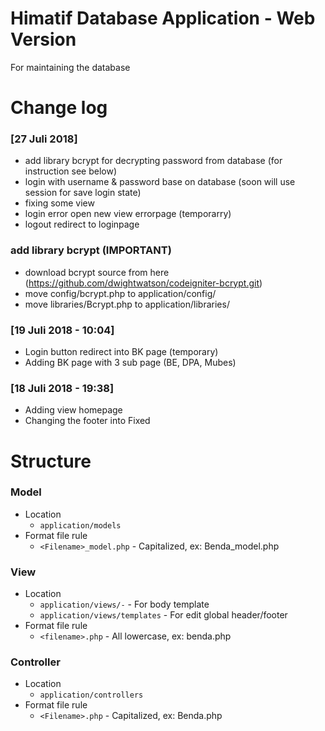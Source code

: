 # Himatif Database Application - Web Version

For maintaining the database


# Change log

### [27 Juli 2018]
- add library bcrypt for decrypting password from database (for instruction see below)
- login with username & password base on database (soon will use session for save login state)
- fixing some view
- login error open new view errorpage (temporarry)
- logout redirect to loginpage

### add library bcrypt (IMPORTANT)
- download bcrypt source from here (https://github.com/dwightwatson/codeigniter-bcrypt.git)
- move config/bcrypt.php to application/config/
- move libraries/Bcrypt.php to application/libraries/ 

### [19 Juli 2018 - 10:04]
- Login button redirect into BK page (temporary)
- Adding BK page with 3 sub page (BE, DPA, Mubes)

### [18 Juli 2018 - 19:38]
- Adding view homepage
- Changing the footer into Fixed

# Structure
### Model 
- Location
  - `application/models`
- Format file rule
  - `<Filename>_model.php` - Capitalized, ex: Benda_model.php


### View
- Location
  - `application/views/-` - For body template
  - `application/views/templates` - For edit global header/footer 
- Format file rule
  - `<filename>.php` - All lowercase, ex: benda.php

### Controller 
- Location
  - `application/controllers`
- Format file rule
  - `<Filename>.php` - Capitalized, ex: Benda.php

